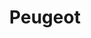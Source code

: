 ---
title: "Peugeot"
url: /ciudad-autonoma-de-buenos-aires/peugeot-avenida-paseo-colon/
shop: Autohaus
---
